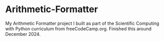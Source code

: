 # Arithmetic-Formatter
My Arithmetic Formatter project I built as part of the Scientific Computing with Python curriculum from freeCodeCamp.org. Finished this around December 2024.
